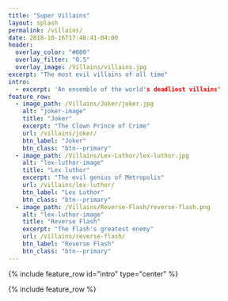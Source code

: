 ```yaml
---
title: "Super Villains"
layout: splash
permalink: /villains/
date: 2018-10-16T17:48:41-04:00
header:
  overlay_color: "#000"
  overlay_filter: "0.5"
  overlay_image: /Villains/villains.jpg
excerpt: "The most evil villains of all time"
intro:
  - excerpt: 'An ensemble of the world's deadliest villains'
feature_row:
  - image_path: /Villains/Joker/joker.jpg
    alt: "joker-image"
    title: "Joker"
    excerpt: "The Clown Prince of Crime"
    url: /villains/joker/
    btn_label: "Joker"
    btn_class: "btn--primary"  
  - image_path: /Villains/Lex-Luthor/lex-luthor.jpg
    alt: "lex-luthor-image"
    title: "Lex luthor"
    excerpt: "The evil genius of Metropolis"
    url: /villains/lex-luthor/
    btn_label: "Lex Luthor"
    btn_class: "btn--primary"      
  - image_path: /Villains/Reverse-Flash/reverse-flash.png
    alt: "lex-luthor-image"
    title: "Reverse Flash"
    excerpt: "The Flash's greatest enemy"
    url: /villains/reverse-flash/
    btn_label: "Reverse Flash"
    btn_class: "btn--primary"     
---
```


{% include feature_row id="intro" type="center" %}

{% include feature_row %}

